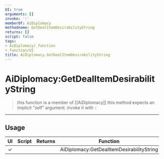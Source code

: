 ```yaml
---
UI: true
arguments: []
invoke: ':'
memberOf: AiDiplomacy
methodname: GetDealItemDesirabilityString
returns: []
script: false
tags:
- AiDiplomacy/_function
- function/UI
title: AiDiplomacy.GetDealItemDesirabilityString
---
```

# AiDiplomacy:GetDealItemDesirabilityString
> this function is a member of [[AiDiplomacy]]
> this method expects an implicit "self" argument. invoke it with `:`
-----
## Usage
|  UI | Script | Returns | Function | Arguments |
|:---:|:------:|-------:|:--------:|:---------|
|✓| ||AiDiplomacy:GetDealItemDesirabilityString||
